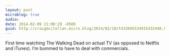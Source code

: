 ```yaml
---
layout: post
microblog: true
audio: 
date: 2014-02-09 21:00:29 -0500
guid: http://craigmcclellan.micro.blog/2014/02/10/t432695534915432448.html
---
```

First time watching The Walking Dead on actual TV (as opposed to Netflix and iTunes). I’m bummed to have to deal with commercials.
